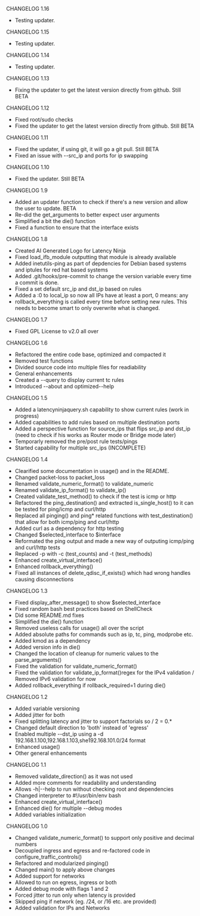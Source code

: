 CHANGELOG 1.16
- Testing updater.

CHANGELOG 1.15
- Testing updater.

CHANGELOG 1.14
- Testing updater.

CHANGELOG 1.13
- Fixing the updater to get the latest version directly from github. Still BETA 

CHANGELOG 1.12
- Fixed root/sudo checks
- Fixed the updater to get the latest version directly from github. Still BETA

CHANGELOG 1.11
- Fixed the updater, if using git, it will go a git pull. Still BETA
- Fixed an issue with --src_ip and ports for ip swapping

CHANGELOG 1.10
- Fixed the updater. Still BETA

CHANGELOG 1.9
- Added an updater function to check if there's a new version and allow the user to update. BETA
- Re-did the get_arguments to better expect user arguments
- Simplified a bit the die() function
- Fixed a function to ensure that the interface exists

CHANGELOG 1.8
- Created AI Generated Logo for Latency Ninja
- Fixed load_ifb_module outputting that module is already available
- Added inetutils-ping as part of depdencies for Debian based systems and iptules for red hat based systems
- Added .git/hooks/pre-commit to change the version variable every time a commit is done.
- Fixed a set default src_ip and dst_ip based on rules
- Added a :0 to local_ip so now all IPs have at least a port, 0 means: any
- rollback_everything is called every time before setting new rules. This needs to become smart to only overwrite what is changed.

CHANGELOG 1.7
- Fixed GPL License to v2.0 all over

CHANGELOG 1.6
- Refactored the entire code base, optimized and compacted it
- Removed test functions
- Divided source code into multiple files for readiability
- General enhancements
- Created a --query to display current tc rules
- Introduced --about and optimized--help

CHANGELOG 1.5
- Added a latencyninjaquery.sh capability to show current rules (work in progress)
- Added capabilities to add rules based on multiple destination ports
- Added a perspective function for source_ips that flips src_ip and dst_ip (need to check if his works as Router mode or Bridge mode later)
- Temporarly removed the pre/post rule tests/pings
- Started capability for multiple src_ips (INCOMPLETE)

CHANGELOG 1.4
- Clearified some documentation in usage() and in the README.
- Changed packet-loss to packet_loss
- Renamed validate_numeric_format() to validate_numeric
- Renamed validate_ip_format() to validate_ip()
- Created validate_test_method() to check if the test is icmp or http
- Refactored the ping_destination() and extracted is_single_host() to it can be tested for ping/icmp and curl/http
- Replaced all pinging() and ping* related functions with test_destination() that allow for both icmp/ping and curl/http
- Added curl as a dependency for http testing
- Changed $selected_interface to $interface
- Reformated the ping output and made a new way of outputing icmp/ping and curl/http tests
- Replaced -p with -c (test_counts) and -t (test_methods)
- Enhanced create_virtual_interface()
- Enhanced rollback_everything()
- Fixed all instances of delete_qdisc_if_exists() which had wrong handles causing disconnections

CHANGELOG 1.3
- Fixed display_after_message() to show $selected_interface
- Fixed random bash best practices based on ShellCheck
- Did some README.md fixes
- Simplified the die() function
- Removed useless calls for usage() all over the script
- Added absolute paths for commands such as ip, tc, ping, modprobe etc.
- Added kmod as a dependency
- Added version info in die()
- Changed the location of cleanup for numeric values to the parse_arguments()
- Fixed the validation for validate_numeric_format()
- Fixed the validation for validate_ip_format()regex for the IPv4 validation / Removed IPv6 validation for now
- Added rollback_everything if rollback_required=1 during die()

CHANGELOG 1.2
- Added variable versioning
- Added jitter for both
- Fixed splitting latency and jitter to support factorials so / 2 = 0.*
- Changed default direction to 'both' instead of 'egress'
- Enabled multiple --dst_ip using a -d 192.168.1.100,192.168.1.103,she192.168.101.0/24 format
- Enhanced usage()
- Other general enhancements

CHANGELOG 1.1
- Removed validate_direction() as it was not used
- Added more comments for readability and understanding
- Allows -h|--help to run without checking root and dependencies
- Changed interpreter to #!/usr/bin/env bash
- Enhanced create_virtual_interface()
- Enhanced die() for multiple --debug modes
- Added variables initialization

CHANGELOG 1.0
- Changed validate_numeric_format() to support only positive and decimal numbers
- Decoupled ingress and egress and re-factored code in configure_traffic_controls()
- Refactored and modularized pinging()
- Changed main() to apply above changes
- Added support for networks
- Allowed to run on egress, ingress or both 
- Added debug mode with flags 1 and 2
- Forced jitter to run only when latency is provided
- Skipped ping if network (eg. /24, or /16 etc. are provided)
- Added validation for IPs and Networks

